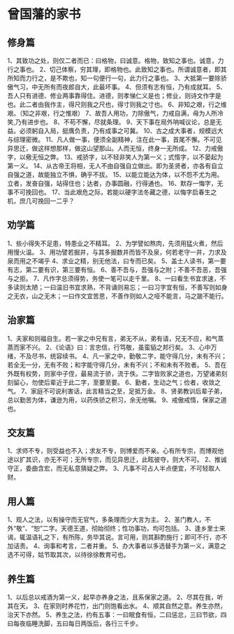 
# 曾国藩的家书

## 修身篇

1、其致功之处，则仅二者而已：曰格物，曰诚意。格物，致知之事也。诚意，力行之事也。
2、切己体察，穷其理，即格物也。此致知之事也。所谓诚意者，即其所知而力行之，是不欺也，知一句便行一句，此力行之事也。
3、大抵第一要除骄傲气习，中无所有而夜郎自大，此最坏事。
4、但须有志有恒，乃有成就耳。
5、吾人只有进德、修业两事靠得住。进德，则孝悌仁义是也；修业，则诗文作字是也。此二者由我作主，得尺则我之尺也，得寸则我之寸也。
6、非知之艰，行之维艰。（知之非艰，行之惟艰）
7、故吾人用功，力除傲气，力戒自满，毋为人所冷笑,乃有进步也。
8、不苟不懈，尽就条理。
9、天下事在局外呐喊议论，总是无益。必须躬自入局，挺膺负责，乃有成事之可冀。
10、古之成大事者，规模远大与综理密微。
11、凡人做一事，便须全副精神，注在此一事，首尾不懈。不可见异思迁，做这样想那样，做这山望那山。人而无恒，终身一无所成。
12、力戒傲字，以儆无恒之弊。
13、戒骄字，以不轻非笑人为第一义；式惰字，以不晏起为第一义。
14、从古帝王将相，无人不由自强自立做出。即为圣贤者，亦各有自立自强之道，故能独立不惧，确乎不拔。
15、以能立能达为体，以不怨不尤为用。立者，发奋自强，站得住也；达者，办事圆融，行得通也。
16、默存一悔字，无事不可挽回也。
17、当此艰危之际，若能以硬字法冬藏之德，以悔字启春生之机，庶几可挽回一二乎？

## 劝学篇

1、些小得失不足患，特患业之不精耳。
2、为学譬如熬肉，先须用猛火煮，然后用慢火温。
3、用功譬若掘井，与其多掘数井而皆不及泉，何若老守一井，力求及泉而用之不竭乎
4、求业之精，别无他法，曰专而已矣。
5、盖士人读书，第一要有志，第二要有识，第三要有恒。
6、善不吾与，吾强与之附；不善不吾恶，吾强与之拒。
7、凡作字总须得势，务使一笔可以走千里。
8、一曰看生书宜求速，不多读则太陋；一曰温旧书宜求熟，不背诵则易忘；一曰习字宜有恒，不善写则如身之无衣，山之无木；一曰作文宜苦思，不善作则如人之哑不能言，马之跛不能行。

## 治家篇

1、夫家和则福自生。若一家之中兄有言，弟无不从，弟有请，兄无不应，和气蒸蒸而家不兴。
2、《论语》曰：言忠信，行笃敬，虽蛮貊之邦行矣。
3、心中万绪，不及尽书，统容续书。
4、凡一家之中，勤敬二字，能守得几分，未有不兴；若全无一分，无有不败；和字能守得几分，未有不兴；不和未有不败者。
5、吾在外既有权势，则家中子侄，最易流于骄，流于佚。二字皆败家之道也，万望诸弟刻刻留心，勿使后辈近于此二字，至要至要。
6、勤者，生动之气；俭者，收敛之气。
7、家庭不可说利害话，此言精当之至，足抵万金。
8、贤弟教训后辈子弟，总以勤苦为体，谦逊为用，以药佚骄之积习，余无他嘱。
9、戒傲戒惰，保家之道也。

## 交友篇

1、求师不专，则受益也不入；求友不专，则博爱而不亲。心有所专宗，而博观他途以扩其识，亦无不可；无所专宗，而见异思迁，此眩彼夺，则大不可。
2、推诚守正，委曲含宏，而无私意猜疑之弊。
3、凡事不可占人半点便宜，不可轻取人财。

## 用人篇

1、观人之法，以有操守而无官气，多条理而少大言为主。
2、圣门教人，不外“敬”、“恕”二字。天德王道，彻始彻终；性功事功，均可包括。
3、逢乡里士来谒，辄温语礼之下，有所陈，务毕其说。言可用，则其斟酌施行；即可不行，亦不加诘责。
4、询事和考言，二者并重。
5、办大事者以多选替手为第一义，满意之选不可得，姑节取其次，以待徐徐教育可也。

## 养生篇

1、以后总以戒酒为第一义，起早亦养身之法，且系保家之道。
2、尽其在我，听其在天。
3、在家则时养花竹，出门则饱看出水。
4、顺其自然之意。养生亦然，治天下亦然。
5、养生之法，约有五事：一曰眠食有恒，二曰惩忿，三曰节欲，四曰每夜临睡洗脚，五曰每日两饭后，各行三千步。